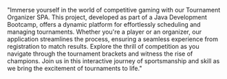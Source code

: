 "Immerse yourself in the world of competitive gaming with our Tournament Organizer SPA.
This project, developed as part of a Java Development Bootcamp, offers a dynamic platform for effortlessly scheduling
and managing tournaments.
Whether you're a player or an organizer, our application streamlines the process, ensuring a seamless experience from
registration to match results.
Explore the thrill of competition as you navigate through the tournament brackets and witness the rise of champions.
Join us in this interactive journey of sportsmanship and skill as we bring the excitement of tournaments to life."

